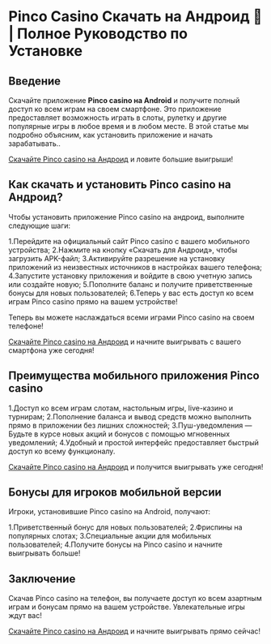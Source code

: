 # Pinco Casino Скачать на Андроид 📲 | Полное Руководство по Установке
## Введение
Скачайте приложение **Pinco casino на Android** и получите полный доступ ко всем играм на своем смартфоне. Это приложение предоставляет возможность играть в слоты, рулетку и другие популярные игры в любое время и в любом месте. В этой статье мы подробно объясним, как установить приложение и начать зарабатывать..

[Скачайте Pinco casino на Андроид](https://bit.ly/pincokazino) и ловите большие выигрыши!

## Как скачать и установить Pinco casino на Андроид?

Чтобы установить приложение Pinco casino на андроид, выполните следующие шаги:

1.Перейдите на официальный сайт Pinco casino с вашего мобильного устройства;
2.Нажмите на кнопку «Скачать для Андроид», чтобы загрузить APK-файл;
3.Активируйте разрешение на установку приложений из неизвестных источников в настройках вашего телефона;
4.Запустите установку приложения и войдите в свою учетную запись или создайте новую;
5.Пополните баланс и получите приветственные бонусы для новых пользователей;
6.Теперь у вас есть доступ ко всем играм Pinco casino прямо на вашем устройстве!

Теперь вы можете наслаждаться всеми играми Pinco casino на своем телефоне!

[Скачайте Pinco casino на Андроид](https://bit.ly/pincokazino) и начните выигрывать с вашего смартфона уже сегодня!

## Преимущества мобильного приложения Pinco casino

1.Доступ ко всем играм слотам, настольным игры, live-казино и турнирам;
2.Пополнение баланса и вывод средств можно выполнить прямо в приложении без лишних сложностей;
3.Пуш-уведомления — Будьте в курсе новых акций и бонусов с помощью мгновенных уведомлений;
4.Удобный и простой интерфейс предоставляет быстрый доступ ко всему функционалу.

 [Скачайте Pinco casino на Андроид](https://bit.ly/pincokazino) и получится выигрывать уже сегодня!

## Бонусы для игроков мобильной версии

Игроки, установившие Pinco casino на Android, получают:

1.Приветственный бонус для новых пользователей;
2.Фриспины на популярных слотах;
3.Специальные акции для мобильных пользователей;
4.Получите бонусы на Pinco casino и начните выигрывать больше!


## Заключение

Скачав Pinco casino на телефон, вы получаете доступ ко всем азартным играм и бонусам прямо на вашем устройстве. Увлекательные игры ждут вас!

[Скачайте Pinco casino на Андроид](https://bit.ly/pincokazino) и начните выигрывать прямо сейчас!
